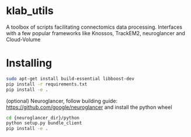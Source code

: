 # klab_utils

A toolbox of scripts facilitating connectomics data processing. Interfaces with a few popular frameworks like Knossos, TrackEM2, neuroglancer and Cloud-Volume

# Installing

``` bash
sudo apt-get install build-essential libboost-dev
pip install -r requirements.txt
pip install -e .
```

(optional) Neuroglancer, follow building guide: https://github.com/google/neuroglancer
and install the python wheel
``` bash
cd {neuroglancer_dir}/python
python setup.py bundle_client
pip install -e .
```